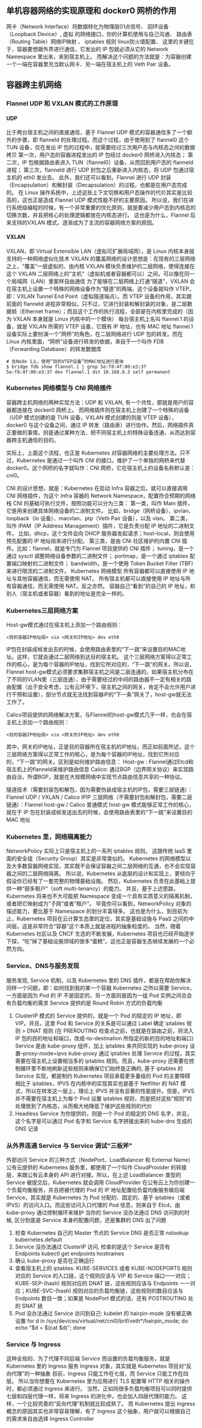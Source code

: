 ## 单机容器网络的实现原理和 docker0 网桥的作用
网卡（Network Interface）将数据转化为物理层01点信号、 
回环设备（Loopback Device）, 虚拟 的网络接口，你的计算机使用与自己沟通、 
路由表（Routing Table）网络IP映射 、 
iptables 规则 linux防火墙配置、 
这里的关键在于，容器要想跟外界进行通信，它发出的 IP 包就必须从它的 Network Namespace 里出来，来到宿主机上。
而解决这个问题的方法就是：为容器创建一个一端在容器里充当默认网卡、另一端在宿主机上的 Veth Pair 设备。
## 容器跨主机网络
### Flannel UDP 和 VXLAN 模式的工作原理
#### UDP
比于两台宿主机之间的直接通信，基于 Flannel UDP 模式的容器通信多了一个额外的步骤，即 flanneld 的处理过程。而这个过程，由于使用到了 flannel0 这个 TUN 设备，仅在发出 IP 包的过程中，就需要经过三次用户态与内核态之间的数据拷贝
第一次，用户态的容器进程发出的 IP 包经过 docker0 网桥进入内核态；
第二次，IP 包根据路由表进入 TUN（flannel0）设备，从而回到用户态的 flanneld 进程；
第三次，flanneld 进行 UDP 封包之后重新进入内核态，将 UDP 包通过宿主机的 eth0 发出去。
此外，我们还可以看到，Flannel 进行 UDP 封装（Encapsulation）和解封装（Decapsulation）的过程，也都是在用户态完成的。
在 Linux 操作系统中，上述这些上下文切换和用户态操作的代价其实是比较高的，这也正是造成 Flannel UDP 模式性能不好的主要原因。
所以说，我们在进行系统级编程的时候，有一个非常重要的优化原则，就是要减少用户态到内核态的切换次数，并且把核心的处理逻辑都放在内核态进行。
这也是为什么，Flannel 后来支持的VXLAN 模式，逐渐成为了主流的容器网络方案的原因。
#### VXLAN
VXLAN，即 Virtual Extensible LAN（虚拟可扩展局域网），是 Linux 内核本身就支持的一种网络虚似化技术
VXLAN 的覆盖网络的设计思想是：在现有的三层网络之上，“覆盖”一层虚拟的、由内核 VXLAN 模块负责维护的二层网络，使得连接在这个 VXLAN 二层网络上的“主机”（虚拟机或者容器都可以）之间，可以像在同一个局域网（LAN）里那样自由通信
为了能够在二层网络上打通“隧道”，VXLAN 会在宿主机上设置一个特殊的网络设备作为“隧道”的两端。这个设备就叫作 VTEP，即：VXLAN Tunnel End Point（虚拟隧道端点）。而 VTEP 设备的作用，其实跟前面的 flanneld 进程非常相似。只不过，它进行封装和解封装的对象，是二层数据帧（Ethernet frame）；而且这个工作的执行流程，全部是在内核里完成的（因为 VXLAN 本身就是 Linux 内核中的一个模块）
每台宿主机上名叫 flannel.1 的设备，就是 VXLAN 所需的 VTEP 设备，它既有 IP 地址，也有 MAC 地址
flannel.1 设备实际上要扮演一个“网桥”的角色，在二层网络进行 UDP 包的转发。而在 Linux 内核里面，“网桥”设备进行转发的依据，来自于一个叫作 FDB（Forwarding Database）的转发数据库
```
# 在Node 1上，使用“目的VTEP设备”的MAC地址进行查询
$ bridge fdb show flannel.1 | grep 5e:f8:4f:00:e3:37
5e:f8:4f:00:e3:37 dev flannel.1 dst 10.168.0.3 self permanent
```
### Kubernetes 网络模型与 CNI 网络插件
容器跨主机网络的两种实现方法：UDP 和 VXLAN, 有一个共性，那就是用户的容器都连接在 docker0 网桥上。
而网络插件则在宿主机上创建了一个特殊的设备（UDP 模式创建的是 TUN 设备，VXLAN 模式创建的则是 VTEP 设备），docker0 与这个设备之间，通过 IP 转发（路由表）进行协作。然后，网络插件真正要做的事情，则是通过某种方法，把不同宿主机上的特殊设备连通，从而达到容器跨主机通信的目的。

实际上，上面这个流程，也正是 Kubernetes 对容器网络的主要处理方法。只不过，Kubernetes 是通过一个叫作 CNI 的接口，维护了一个单独的网桥来代替 docker0。这个网桥的名字就叫作：CNI 网桥，它在宿主机上的设备名称默认是：cni0。

CNI 的设计思想，就是：Kubernetes 在启动 Infra 容器之后，就可以直接调用 CNI 网络插件，为这个 Infra 容器的 Network Namespace，配置符合预期的网络栈
CNI 的基础可执行文件，按照功能可以分为三类：
第一类，叫作 Main 插件，它是用来创建具体网络设备的二进制文件。
比如，bridge（网桥设备）、ipvlan、loopback（lo 设备）、macvlan、ptp（Veth Pair 设备），以及 vlan。
第二类，叫作 IPAM（IP Address Management）插件，它是负责分配 IP 地址的二进制文件。
比如，dhcp，这个文件会向 DHCP 服务器发起请求；host-local，则会使用预先配置的 IP 地址段来进行分配。
第三类，是由 CNI 社区维护的内置 CNI 插件。比如：flannel，就是专门为 Flannel 项目提供的 CNI 插件；
tuning，是一个通过 sysctl 调整网络设备参数的二进制文件；
portmap，是一个通过 iptables 配置端口映射的二进制文件；
bandwidth，是一个使用 Token Bucket Filter (TBF) 来进行限流的二进制文件。
Kubernetes 网络模型
所有容器都可以直接使用 IP 地址与其他容器通信，而无需使用 NAT。
所有宿主机都可以直接使用 IP 地址与所有容器通信，而无需使用 NAT。反之亦然。
容器自己“看到”的自己的 IP 地址，和别人（宿主机或者容器）看到的地址是完全一样的。
### Kubernetes三层网络方案
Host-gw模式通过在宿主机上添加一个路由规则：

    <目的容器IP地址段> via <网关的IP地址> dev eth0

IP包在封装成帧发出去的时候，会使用路由表里的“下一跳”来设置目的MAC地址。这样，它就会通过二层网络到达目的宿主机。
这个三层网络方案得以正常工作的核心，是为每个容器的IP地址，找到它所对应的，“下一跳”的网关。所以说，Flannel host-gw模式必须要求集群宿主机之间是二层连通的，如果宿主机分布在了不同的VLAN里（三层连通），由于需要经过的中间的路由器不一定有相关的路由配置（出于安全考虑，公有云环境下，宿主机之间的网关，肯定不会允许用户进行干预和设置），部分节点就无法找到容器IP的“下一条”网关了，host-gw就无法工作了。

Calico项目提供的网络解决方案，与Flannel的host-gw模式几乎一样，也会在宿主机上添加一个路由规则：

    <目的容器IP地址段> via <网关的IP地址> dev eth0

其中，网关的IP地址，正是目的容器所在宿主机的IP地址，而正如前面所述，这个三层网络方案得以正常工作的核心，是为每个容器的IP地址，找到它所对应的，“下一跳”的网关。区别是如何维护路由信息：
Host-gw : Flannel通过Etcd和宿主机上的flanneld来维护路由信息
Calico: 通过BGP（边界网关协议）来实现路由自治，所谓BGP，就是在大规模网络中实现节点路由信息共享的一种协议。

隧道技术（需要封装包和解包，因为需要伪装成宿主机的IP包，需要三层链通）：Flannel UDP / VXLAN / Calico IPIP
三层网络（不需要封包和解封包，需要二层链通）：Flannel host-gw / Calico 普通模式 host-gw 模式能够正常工作的核心，就在于 IP 包在封装成帧发送出去的时候，会使用路由表里的“下一跳”来设置目的 MAC 地址
### Kubernetes 里，网络隔离能力
NetworkPolicy 实际上只是宿主机上的一系列 iptables 规则。
这跟传统 IaaS 里面的安全组（Security Group）其实是非常类似的。
Kubernetes 的网络模型以及大多数容器网络实现，其实既不会保证容器之间二层网络的互通，也不会实现容器之间的二层网络隔离。
所以说，Kubernetes 从底层的设计和实现上，更倾向于假设你已经有了一套完整的物理基础设施。
然后，Kubernetes 负责在此基础上提供一种“弱多租户”（soft multi-tenancy）的能力。
并且，基于上述思路，Kubernetes 将来也不大可能把 Namespace 变成一个具有实质意义的隔离机制，或者把它映射成为“子网”或者“租户”。
毕竟你可以看到，NetworkPolicy 对象的描述能力，要比基于 Namespace 的划分丰富得多。
这也是为什么，到目前为止，Kubernetes 项目在云计算生态里的定位，其实是基础设施与 PaaS 之间的中间层。这是非常符合“容器”这个本质上就是进程的抽象粒度的。
当然，随着 Kubernetes 社区以及 CNCF 生态的不断发展，Kubernetes 项目也已经开始逐步下探，“吃”掉了基础设施领域的很多“蛋糕”。这也正是容器生态继续发展的一个必然方向。
### Service、DNS与服务发现
服务发现, Service 机制，以及 Kubernetes 里的 DNS 插件，都是在帮助你解决同样一个问题，即：如何找到我的某一个容器
Kubernetes 之所以需要 Service，一方面是因为 Pod 的 IP 不是固定的，另一方面则是因为一组 Pod 实例之间总会有负载均衡的需求
Service 提供的是 Round Robin 方式的负载均衡
1. ClusterIP 模式的 Service 
提供的，就是一个 Pod 的稳定的 IP 地址，即 VIP。并且，这里 Pod 和 Service 的关系是可以通过 Label 确定
iptables 规则 > DNAT 规则 (在 PREROUTING 检查点之前，也就是在路由之前，将流入 IP 包的目的地址和端口，改成–to-destination 所指定的新的目的地址和端口)
Service 是由 kube-proxy 组件，加上 iptables 来共同实现的
kube-proxy 设置–proxy-mode=ipvs
kube-proxy 通过 iptables 处理 Service 的过程，其实需要在宿主机上设置相当多的 iptables 规则。而且，kube-proxy 还需要在控制循环里不断地刷新这些规则来确保它们始终是正确的, 基于 iptables 的 Service 实现，都是制约 Kubernetes 项目承载更多量级的 Pod 的主要障碍
相比于 iptables，IPVS 在内核中的实现其实也是基于 Netfilter 的 NAT 模式，所以在转发这一层上，理论上 IPVS 并没有显著的性能提升。但是，IPVS 并不需要在宿主机上为每个 Pod 设置 iptables 规则，而是把对这些“规则”的处理放到了内核态，从而极大地降低了维护这些规则的代价
2. Headless Service 为你提供的，则是一个 Pod 的稳定的 DNS 名字，并且，这个名字是可以通过 Pod 名字和 Service 名字拼接出来的
kube-dns 生成的 DNS 记录
### 从外界连通 Service 与 Service 调试“三板斧”
外部访问 Service 的三种方式（NodePort、LoadBalancer 和 External Name）
公有云提供的 Kubernetes 服务里，都使用了一个叫作 CloudProvider 的转接层，来跟公有云本身的 API 进行对接。所以，在上述 LoadBalancer 类型的 Service 被提交后，Kubernetes 就会调用 CloudProvider 在公有云上为你创建一个负载均衡服务，并且把被代理的 Pod 的 IP 地址配置给负载均衡服务做后端
Service，其实就是 Kubernetes 为 Pod 分配的、固定的、基于 iptables（或者 IPVS）的访问入口。而这些访问入口代理的 Pod 信息，则来自于 Etcd，由 kube-proxy 通过控制循环来维护
当你的 Service 没办法通过 DNS 访问到的时候, 区分到底是 Service 本身的配置问题，还是集群的 DNS 出了问题
1. 检查 Kubernetes 自己的 Master 节点的 Service DNS 是否正常 nslookup kubernetes.default
2. Service 没办法通过 ClusterIP 访问, 检查的是这个 Service 是否有 Endpoints kubectl get endpoints hostnames
3. 确认 kube-proxy 是否在正确运行
4. 查看宿主机上的 iptables: KUBE-SERVICES 或者 KUBE-NODEPORTS 规则对应的 Service 的入口链，这个规则应该与 VIP 和 Service 端口一一对应；KUBE-SEP-(hash) 规则对应的 DNAT 链，这些规则应该与 Endpoints 一一对应；KUBE-SVC-(hash) 规则对应的负载均衡链，这些规则的数目应该与 Endpoints 数目一致；如果是 NodePort 模式的话，还有 POSTROUTING 处的 SNAT 链
5. Pod 没办法通过 Service 访问到自己: kubelet 的 hairpin-mode 没有被正确设置
for d in /sys/devices/virtual/net/cni0/brif/veth*/hairpin_mode; do echo "$d = $(cat $d)"; done
### Service 与 Ingress
这种全局的、为了代理不同后端 Service 而设置的负载均衡服务，就是 Kubernetes 里的 Ingress 服务
Ingress 对象，其实就是 Kubernetes 项目对“反向代理”的一种抽象
目前，Ingress 只能工作在七层，而 Service 只能工作在四层。
所以当你想要在 Kubernetes 里为应用进行 TLS 配置等 HTTP 相关的操作时，都必须通过 Ingress 来进行。
当然，正如同很多负载均衡项目可以同时提供七层和四层代理一样，将来 Ingress 的进化中，也会加入四层代理的能力。
这样，一个比较完善的“反向代理”机制就比较成熟了。
而 Kubernetes 提出 Ingress 概念的原因其实也非常容易理解，有了 Ingress 这个抽象，用户就可以根据自己的需求来自由选择 Ingress Controller